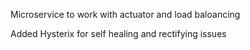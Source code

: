 Microservice to work with actuator and load baloancing

Added Hysterix for self healing and rectifying issues